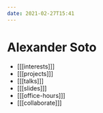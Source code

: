 ```yaml
---
date: 2021-02-27T15:41
---
```


# Alexander Soto

- [[[interests]]]
- [[[projects]]]
- [[[talks]]]
- [[[slides]]]
- [[[office-hours]]]
- [[[collaborate]]]
